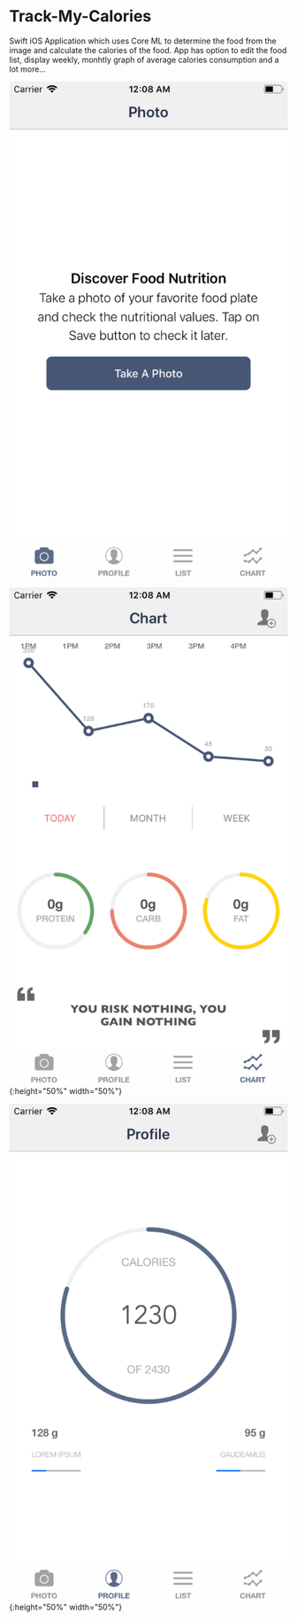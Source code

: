 # Track-My-Calories
Swift iOS Application which uses Core ML to determine the food from the image and calculate the calories of the food. App has option to edit the food list, display weekly, monhtly graph of average calories consumption and a lot more...

![Screenshot|small](https://github.com/ModernMantra/Track-My-Calories/blob/master/Simulator%20Screen%20Shot%20-%20iPhone%206%20-%202018-02-16%20at%2000.08.27.png)


![Screenshot](https://github.com/ModernMantra/Track-My-Calories/blob/master/Simulator%20Screen%20Shot%20-%20iPhone%206%20-%202018-02-16%20at%2000.08.38.png){:height="50%" width="50%"}


![Screenshot](https://github.com/ModernMantra/Track-My-Calories/blob/master/Simulator%20Screen%20Shot%20-%20iPhone%206%20-%202018-02-16%20at%2000.08.33.png){:height="50%" width="50%"}


